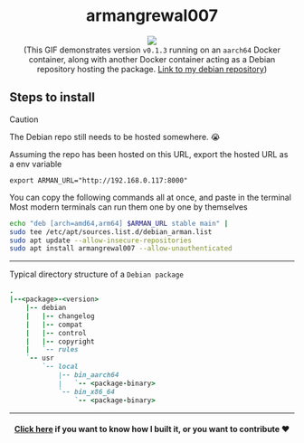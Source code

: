 <div align="center">
  <h1>armangrewal007</h1>
  <img src="armangrewal007-aarch64-v0.1.3.gif" /> <br>
  (This GIF demonstrates version <code>v0.1.3</code> running on an <code>aarch64</code> Docker container, along with another Docker container acting as a Debian repository hosting the package. <a href="https://www.github.com/ArmanGrewal007/debian_arman">Link to my debian repository</a>)
</div>


## Steps to install

> [!Caution]
> The Debian repo still needs to be hosted somewhere. 😭

Assuming the repo has been hosted on this URL, export the hosted URL as a env variable
```
export ARMAN_URL="http://192.168.0.117:8000"
```

You can copy the following commands all at once, and paste in the terminal <br>
Most modern terminals can run them one by one by themselves
```bash
echo "deb [arch=amd64,arm64] $ARMAN_URL stable main" | 
sudo tee /etc/apt/sources.list.d/debian_arman.list
sudo apt update --allow-insecure-repositories
sudo apt install armangrewal007 --allow-unauthenticated
```




---------

Typical directory structure of a `Debian package`
```ruby
.
|--<package>-<version>
    |-- debian
    |   |-- changelog
    |   |-- compat
    |   |-- control
    |   |-- copyright
    |   `-- rules
    `-- usr
        `-- local
            |-- bin_aarch64
            |   `-- <package-binary>
            `-- bin_x86_64
                `-- <package-binary>
```

-------------

<div align="center"><h4><a href="Contributing.md">Click here</a> if you want to know how I built it, or you want to contribute ❤️</h4></div>
